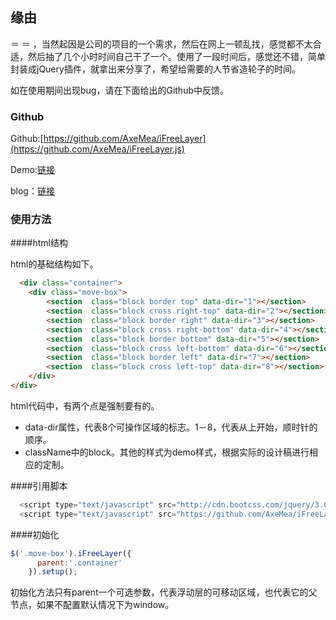## 缘由

＝ ＝ ，当然起因是公司的项目的一个需求，然后在网上一顿乱找，感觉都不太合适，然后抽了几个小时时间自己干了一个。使用了一段时间后，感觉还不错，简单封装成jQuery插件，就拿出来分享了，希望给需要的人节省造轮子的时间。

如在使用期间出现bug，请在下面给出的Github中反馈。

### Github

Github:[https://github.com/AxeMea/iFreeLayer](https://github.com/AxeMea/iFreeLayer.js)

Demo:[链接](http://axemea.github.io/javascripts/move-container/move.html)

blog：[链接](http://axemea.github.io/javascript/2015/12/17/move-layer-plugin.html)

### 使用方法

####html结构

html的基础结构如下。

```html
  <div class="container">
	<div class="move-box">
		<section  class="block border top" data-dir="1"></section>
		<section  class="block cross right-top" data-dir="2"></section>
		<section  class="block border right" data-dir="3"></section>
		<section  class="block cross right-bottom" data-dir="4"></section>
		<section  class="block border bottom" data-dir="5"></section>
		<section  class="block cross left-bottom" data-dir="6"></section>
		<section  class="block border left" data-dir="7"></section>
		<section  class="block cross left-top" data-dir="8"></section>
	</div>
</div>
```

html代码中，有两个点是强制要有的。

* data-dir属性，代表8个可操作区域的标志。1－8，代表从上开始，顺时针的顺序。
* className中的block。其他的样式为demo样式，根据实际的设计稿进行相应的定制。


####引用脚本

```javascript
  <script type="text/javascript" src="http://cdn.bootcss.com/jquery/3.0.0-alpha1/jquery.min.js"></script>
  <script type="text/javascript" src="https://github.com/AxeMea/iFreeLayer.js"></script>
```

####初始化

```javascript
$('.move-box').iFreeLayer({
      parent:'.container'
    }).setup();
```

初始化方法只有parent一个可选参数，代表浮动层的可移动区域，也代表它的父节点，如果不配置默认情况下为window。
